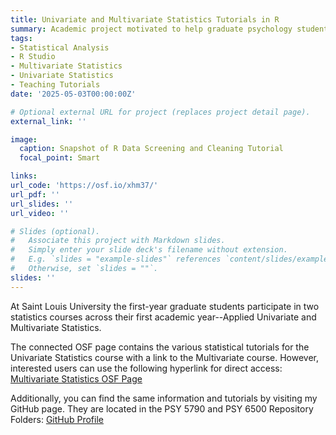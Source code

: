 ```yaml
---
title: Univariate and Multivariate Statistics Tutorials in R
summary: Academic project motivated to help graduate psychology students learn to apply statistical analyses in R.
tags:
- Statistical Analysis
- R Studio
- Multivariate Statistics
- Univariate Statistics
- Teaching Tutorials
date: '2025-05-03T00:00:00Z'

# Optional external URL for project (replaces project detail page).
external_link: ''

image:
  caption: Snapshot of R Data Screening and Cleaning Tutorial
  focal_point: Smart

links:
url_code: 'https://osf.io/xhm37/'
url_pdf: ''
url_slides: ''
url_video: ''

# Slides (optional).
#   Associate this project with Markdown slides.
#   Simply enter your slide deck's filename without extension.
#   E.g. `slides = "example-slides"` references `content/slides/example-slides.md`.
#   Otherwise, set `slides = ""`.
slides: ''
---
```


At Saint Louis University the first-year graduate students participate in two statistics courses across their first academic year--Applied Univariate and Multivariate Statistics.

The connected OSF page contains the various statistical tutorials for the Univariate Statistics course with a link to the Multivariate course. However, interested users can use the following hyperlink for direct access: <a href="https://osf.io/4ehyp/" target="_blank"> Multivariate Statistics OSF Page</a> 

Additionally, you can find the same information and tutorials by visiting my GitHub page. They are located in the PSY 5790 and PSY 6500 Repository Folders: <a href="https://github.com/cjschmank/" target="_blank"> GitHub Profile</a> 

